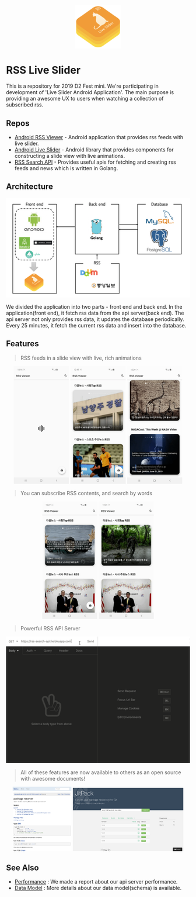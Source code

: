 <p align="center">
  <img src="https://github.com/Park-Wonbin/rss-live-slider/blob/master/images/icon.png" width="25%" height="25%"/>
</p>

# RSS Live Slider

This is a repository for 2019 D2 Fest mini. We're participating in development of 'Live Slider Android Application'. The main purpose is providing an awesome UX to users when watching a collection of subscribed rss.

## Repos

- [Android RSS Viewer](https://github.com/Park-Wonbin/android-rss-viewer) - Android application that provides rss feeds with live slider.
- [Android Live Slider](https://github.com/shhj1998/android-live-slider) - Android library that provides components for constructing a slide view with live animations.
- [RSS Search API](https://github.com/shhj1998/rss-search-api) - Provides useful apis for fetching and creating rss feeds and news which is written in Golang.

## Architecture
<p align="center">
  <img src="https://github.com/Park-Wonbin/rss-live-slider/blob/master/images/architecture.png"/>
</p>

We divided the application into two parts - front end and back end. In the application(front end), it fetch rss data from the api server(back end). The api server not only provides rss data, it updates the database periodically. Every 25 minutes, it fetch the current rss data and insert into the database. 

## Features

> RSS feeds in a slide view with live, rich animations

<p align="center">
  <img src="https://github.com/Park-Wonbin/rss-live-slider/blob/master/images/new-rss-viewer-1.gif" width="30%"/>
  <img src="https://github.com/Park-Wonbin/rss-live-slider/blob/master/images/new-rss-viewer-2.gif" width="30%"/>
  <img src="https://github.com/Park-Wonbin/rss-live-slider/blob/master/images/new-rss-viewer-5.gif" width="30%"/>
</p>

> You can subscribe RSS contents, and search by words

<p align="center">
  <img src="https://github.com/Park-Wonbin/rss-live-slider/blob/master/images/new-rss-viewer-3.gif" width="30%"/>
  <img src="https://github.com/Park-Wonbin/rss-live-slider/blob/master/images/new-rss-viewer-4.gif" width="30%"/>
</p>

> Powerful RSS API Server

<p align="center">
  <img src="https://github.com/Park-Wonbin/rss-live-slider/blob/master/images/api-server.gif"/>
</p>

> All of these features are now available to others as an open source with awesome documents!

<p align="center">
  <img src="https://github.com/Park-Wonbin/rss-live-slider/blob/master/images/server-library.png" width="32%"/>
  <img src="https://github.com/Park-Wonbin/rss-live-slider/blob/master/images/android-library.png" width="60%"/>
</p>

## See Also

- [Performance](https://github.com/shhj1998/rss-search-api#performance) : We made a report about our api server performance.
- [Data Model](https://github.com/shhj1998/rss-search-api#schema) : More details about our data model(schema) is available.
